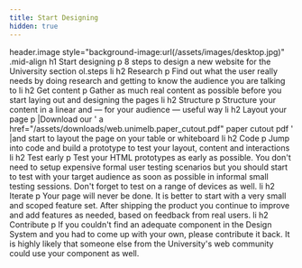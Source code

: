 ```yaml
---
title: Start Designing
hidden: true
---
```

header.image style="background-image:url(/assets/images/desktop.jpg)"
  .mid-align
    h1 Start designing
    p 8 steps to design a new website for the University
section
  ol.steps
    li
      h2 Research
      p Find out what the user really needs by doing research and getting to know the audience you are talking to
    li
      h2 Get content
      p Gather as much real content as possible before you start laying out and designing the pages
    li
      h2 Structure
      p Structure your content in a linear and — for your audience — useful way
    li
      h2 Layout your page
      p
        |Download our
        '
        a href="/assets/downloads/web.unimelb.paper_cutout.pdf" paper cutout pdf
        '
        |and start to layout the page on your table or whiteboard
    li
      h2 Code
      p Jump into code and build a prototype to test your layout, content and interactions
    li
      h2 Test early
      p Test your HTML prototypes as early as possible. You don't need to setup expensive formal user testing scenarios but you should start to test with your target audience as soon as possible in informal small testing sessions. Don't forget to test on a range of devices as well.
    li
      h2 Iterate
      p Your page will never be done. It is better to start with a very small and scoped feature set. After shipping the product you continue to improve and add features as needed, based on feedback from real users.
    li
      h2 Contribute
      p If you couldn't find an adequate component in the Design System and you had to come up with your own, please contribute it back. It is highly likely that someone else from the University's web community could use your component as well.
